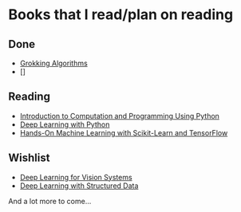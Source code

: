 # Books that I read/plan on reading


## Done
* [Grokking Algorithms](https://www.manning.com/books/grokking-algorithms)
* []


## Reading
* [Introduction to Computation and Programming Using Python](https://mitpress.mit.edu/books/introduction-computation-and-programming-using-python-second-edition)
* [Deep Learning with Python](https://www.manning.com/books/deep-learning-with-python-second-edition?query=deep%20learn)
* [Hands-On Machine Learning with Scikit-Learn and TensorFlow](https://www.amazon.com/Hands-Machine-Learning-Scikit-Learn-TensorFlow/dp/1491962291)


## Wishlist
* [Deep Learning for Vision Systems](https://www.manning.com/books/deep-learning-for-vision-systems?query=deep%20learn)
* [Deep Learning with Structured Data](https://www.manning.com/books/deep-learning-with-structured-data?query=deep%20learn)



And a lot more to come...